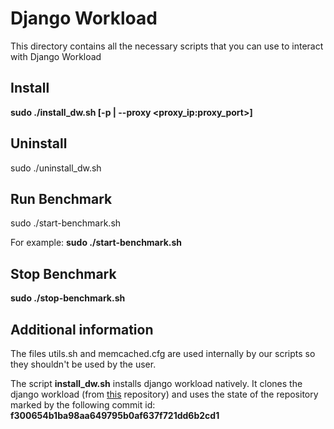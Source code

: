 # Django Workload

This directory contains all the necessary scripts that you can use to interact with Django Workload

## Install

**sudo ./install_dw.sh [-p | --proxy <proxy_ip:proxy_port>]**

## Uninstall

sudo ./uninstall_dw.sh

## Run Benchmark

sudo ./start-benchmark.sh

For example: **sudo ./start-benchmark.sh**

## Stop Benchmark

**sudo ./stop-benchmark.sh**

## Additional information

The files utils.sh and memcached.cfg are used internally by our scripts so they shouldn't be used by the user.

The script **install_dw.sh** installs django workload natively. It clones the django workload (from [this](https://github.com/Instagram/django-workload)
repository) and uses the state of the repository marked by the following commit id: **f300654b1ba98aa649795b0af637f721dd6b2cd1**
